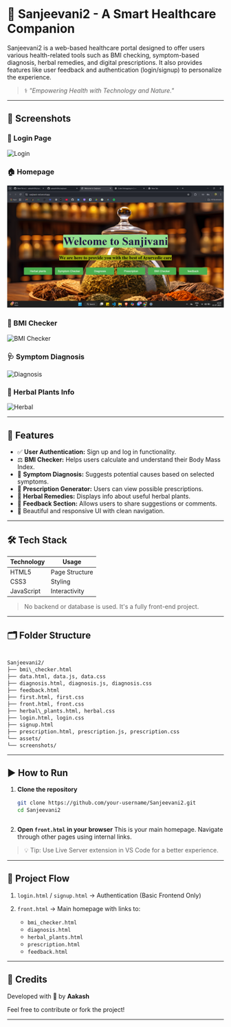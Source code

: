
# 🌿 Sanjeevani2 - A Smart Healthcare Companion

Sanjeevani2 is a web-based healthcare portal designed to offer users various health-related tools such as BMI checking, symptom-based diagnosis, herbal remedies, and digital prescriptions. It also provides features like user feedback and authentication (login/signup) to personalize the experience.

> ⚕️ *"Empowering Health with Technology and Nature."*

---

## 📸 Screenshots

### 🔐 Login Page
![Login](assets/screenshots/login.png)

### 🏠 Homepage
<img src="https://github.com/aakashh04s/sanjivani/blob/main/assets/home.png?raw=true" alt="Homepage" width="900"/>


### 🧮 BMI Checker
![BMI Checker](assets/screenshots/bmi_checker.png)

### 🩺 Symptom Diagnosis
![Diagnosis](assets/screenshots/diagnosis.png)

### 🌿 Herbal Plants Info
![Herbal](assets/screenshots/herbal_plants.png)

---

## 🚀 Features

- ✅ **User Authentication:** Sign up and log in functionality.
- ⚖️ **BMI Checker:** Helps users calculate and understand their Body Mass Index.
- 🧠 **Symptom Diagnosis:** Suggests potential causes based on selected symptoms.
- 💊 **Prescription Generator:** Users can view possible prescriptions.
- 🌱 **Herbal Remedies:** Displays info about useful herbal plants.
- 💬 **Feedback Section:** Allows users to share suggestions or comments.
- 🎨 Beautiful and responsive UI with clean navigation.

---

## 🛠️ Tech Stack

| Technology | Usage         |
|------------|---------------|
| HTML5      | Page Structure|
| CSS3       | Styling       |
| JavaScript | Interactivity |

> No backend or database is used. It's a fully front-end project.

---

## 🗂️ Folder Structure

```

Sanjeevani2/
├── bmi\_checker.html
├── data.html, data.js, data.css
├── diagnosis.html, diagnosis.js, diagnosis.css
├── feedback.html
├── first.html, first.css
├── front.html, front.css
├── herbal\_plants.html, herbal.css
├── login.html, login.css
├── signup.html
├── prescription.html, prescription.js, prescription.css
└── assets/
└── screenshots/

````

---

## ▶️ How to Run

1. **Clone the repository**
   ```bash
   git clone https://github.com/your-username/Sanjeevani2.git
   cd Sanjeevani2
````
````
2. **Open `front.html` in your browser**
   This is your main homepage. Navigate through other pages using internal links.

> 💡 Tip: Use Live Server extension in VS Code for a better experience.

---

## 🧠 Project Flow

1. `login.html` / `signup.html` → Authentication (Basic Frontend Only)
2. `front.html` → Main homepage with links to:

   * `bmi_checker.html`
   * `diagnosis.html`
   * `herbal_plants.html`
   * `prescription.html`
   * `feedback.html`

---

## 🙌 Credits

Developed with 💚 by **Aakash**

Feel free to contribute or fork the project!

---

